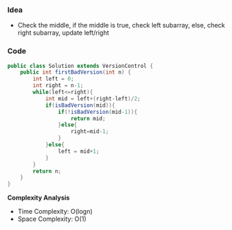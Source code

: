 ### Idea
- Check the middle, if the middle is true, check left subarray, else, check right subarray, update left/right
### Code

```java
public class Solution extends VersionControl {
    public int firstBadVersion(int n) {
        int left = 0;
        int right = n-1;
        while(left<=right){
            int mid = left+(right-left)/2;
            if(isBadVersion(mid)){
                if(!isBadVersion(mid-1)){
                    return mid;
                }else{
                    right=mid-1;
                }
            }else{
                left = mid+1;
            }
        }
        return n;
    }
}
```

**Complexity Analysis**

- Time Complexity: O(logn)
- Space Complexity: O(1)
